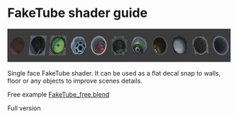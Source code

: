 # FakeTube shader guide

<img src="ft_row.jpg" alt="result" width="640" height="75">

Single face FakeTube shader. It can be used as a flat decal snap to walls, floor or any objects to improve scenes details.

Free example [FakeTube_free.blend](FakeTube_free.blend) 

Full version 





